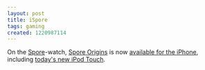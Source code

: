 ```yaml
---
layout: post
title: iSpore
tags: gaming
created: 1220987114
---
```

On the [Spore](http://www.spore.com/)-watch, [Spore Origins](http://en.wikipedia.org/wiki/Spore_Origins) is now [available for the iPhone](http://www.macworld.com/article/135422/2008/09/sporeoriginsiphone.html), including [today's new iPod Touch](http://crave.cnet.co.uk/digitalmusic/0,39029432,49298834,00.htm). 
